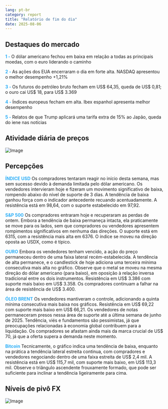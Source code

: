 ```yaml
---
lang: pt-br
category: report
title: "Relatório de fim do dia"
date: 2025-08-06
---
```



<h2>Destaques do mercado</h2>
<strong style="color: #2caef7;">1 - </strong> O dólar americano fechou em baixa em relação a todas as principais moedas, com o euro liderando o caminho

<strong style="color: #2caef7;">2 - </strong> As ações dos EUA encerraram o dia em forte alta. NASDAQ apresentou o melhor desempenho +1,21%


<strong style="color: #2caef7;">3 - </strong> Os futuros do petróleo bruto fecham em US$ 64,35, queda de US$ 0,81; o ouro cai US$ 18, para US$ 3.369

<strong style="color: #2caef7;">4 - </strong> Índices europeus fecham em alta. Ibex espanhol apresenta melhor desempenho

<strong style="color: #2caef7;">5 - </strong> Relatos de que Trump aplicará uma tarifa extra de 15% ao Japão, queda do iene nas notícias



<h2>Atividade diária de preços</h2>
<img src="https://markleighedu.github.io/img/Aug-2025/06-Aug-2025/price.jpg" alt="Image"/>

<h2>Percepções</h2>
<strong style="color: #2caef7;">ÍNDICE USD</strong> Os compradores tentaram reagir no início desta semana, mas sem sucesso devido à demanda limitada pelo dólar americano. Os vendedores intervieram hoje e fizeram um movimento significativo de baixa, rompendo abaixo do nível de suporte de 3 dias. A tendência de baixa ganhou força com o indicador antecedente recuando acentuadamente. A resistência está em 98,64, com o suporte estabelecido em 97,92.

<strong style="color: #2caef7;">S&P 500</strong> Os compradores entraram hoje e recuperaram as perdas de ontem. Embora a tendência de baixa permaneça intacta, ela praticamente se move para os lados, sem que compradores ou vendedores apresentem rompimentos significativos em nenhuma das direções. O suporte está em 6315, com a resistência mais alta em 6376. O índice se moveu na direção oposta ao USDX, como é típico.

<strong style="color: #2caef7;">OURO</strong> Embora os vendedores tenham vencido, a ação do preço permaneceu dentro de uma faixa lateral recém-estabelecida. A tendência de alta permanece, e o candlestick de hoje adiciona uma terceira mínima consecutiva mais alta no gráfico. Observe que o metal se moveu na mesma direção do dólar americano (para baixo), em oposição à relação inversa tradicional entre os dois instrumentos. Resistência em US$ 3.386 com suporte mais baixo em US$ 3.358. Os compradores continuam a falhar na área de resistência de US$ 3.400.

<strong style="color: #2caef7;">ÓLEO BRENT</strong> Os vendedores mantiveram o controle, adicionando a quinta mínima consecutiva mais baixa nos gráficos. Resistência em US$ 69,22 com suporte mais baixo em US$ 66,21. Os vendedores de notas permaneceram presos nessa área de suporte até a última semana de junho de 2025. Tendência, viés e fundamentos são pessimistas, já que preocupações relacionadas à economia global contribuem para a liquidação. Os compradores se afastam ainda mais da marca crucial de US$ 70, já que a oferta supera a demanda neste momento.

<strong style="color: #2caef7;">Bitcoin</strong> Tecnicamente, o gráfico indica uma tendência de baixa, enquanto na prática a tendência lateral estreita continua, com compradores e vendedores negociando dentro de uma faixa estreita de US$ 2,4 mil. A resistência está em US$ 115,7 mil, com suporte mais baixo, em US$ 113,3 mil. Observe o triângulo ascendente frouxamente formado, que pode ser suficiente para inclinar a tendência ligeiramente para cima.



<h2>Níveis de pivô FX</h2>
<img src="https://markleighedu.github.io/img/Aug-2025/06-Aug-2025/pivot.jpg" alt="Image"/>